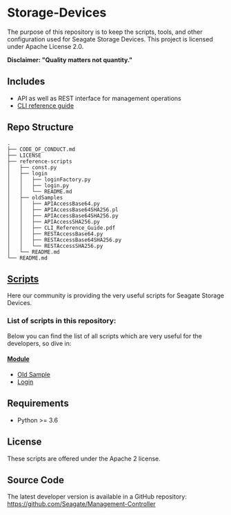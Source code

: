 # Storage-Devices
The purpose of this repository is to keep the scripts, tools, and other configuration used for Seagate Storage Devices. This project is licensed under Apache License 2.0.

**Disclaimer: "Quality matters not quantity."**

## Includes
* API as well as REST interface for management operations
* [CLI reference guide](./reference-scripts/oldSamples/CLI_Reference_Guide.pdf)

## Repo Structure

```
.
├── CODE_OF_CONDUCT.md
├── LICENSE
├── reference-scripts
│   ├── const.py
│   ├── login
│   │   ├── loginFactory.py
│   │   ├── login.py
│   │   └── README.md
│   ├── oldSamples
│   │   ├── APIAccessBase64.py
│   │   ├── APIAccessBase64SHA256.pl
│   │   ├── APIAccessBase64SHA256.py
│   │   ├── APIAccessSHA256.py
│   │   ├── CLI_Reference_Guide.pdf
│   │   ├── RESTAccessBase64.py
│   │   ├── RESTAccessBase64SHA256.py
│   │   └── RESTAccessSHA256.py
│   └── README.md
└── README.md
```

## [Scripts](./reference-scripts/)

Here our community is providing the very useful scripts for Seagate Storage Devices. 

### List of scripts in this repository:
Below you can find the list of all scripts which are very useful for the developers, so dive in:

#### [Module](./reference-scripts/README.md)

* [Old Sample](./reference-scripts/oldSamples/)
* [Login](./reference-scripts/login/README.md)

## Requirements

* Python >= 3.6

## License
These scripts are offered under the Apache 2 license.

## Source Code
The latest developer version is available in a GitHub repository: https://github.com/Seagate/Management-Controller